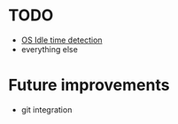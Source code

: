 # TODO
- [OS Idle time detection](https://github.com/atom/electron/issues/1528#issuecomment-97590309)
- everything else

# Future improvements
- git integration

